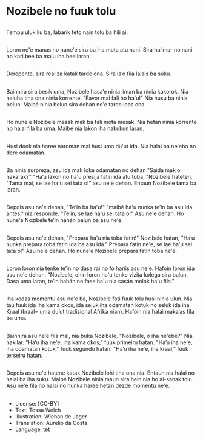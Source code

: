 # Nozibele no fuuk tolu

##
Tempu uluk liu ba, labarik feto nain tolu ba hili ai.

##
Loron ne'e manas ho nune'e sira ba iha mota atu nani. Sira halimar no nani no kari bee ba malu iha bee laran.

##
Derepente, sira realiza katak tarde ona. Sira la’o fila lalais ba suku.

##
Bainhira sira besik uma, Nozibele hasa’e ninia liman ba ninia kakorok. Nia haluha tiha ona ninia korrente! "Favor mai fali ho ha'u!" Nia husu ba ninia belun. Maibé ninia belun sira dehan ne'e tarde loos ona.

##
Ho nune'e Nozibele mesak mak ba fali mota mesak. Nia hetan ninia korrente no halai fila ba uma. Maibé nia lakon iha nakukun laran.

##
Husi dook nia haree naroman mai husi uma du'ut ida. Nia halai ba ne'eba no dere odamatan.

##
Ba ninia surpreza, asu ida mak loke odamatan no dehan "Saida mak o hakarak?" "Ha’u lakon no ha'u presija fatin ida atu toba, "Nozibele hateten. "Tama mai, se lae ha'u sei tata o!" asu ne'e dehan. Entaun Nozibele tama ba laran.

##
Depois asu ne'e dehan, "Te’in ba ha'u!" "maibé ha'u nunka te’in ba asu ida antes," nia responde. "Te’in, se lae ha'u sei tata o!" Asu ne'e dehan. Ho nune'e Nozibele te’in hahán balun ba asu ne'e.

##
Depois asu ne'e dehan, "Prepara ha'u nia toba fatin!" Nozibele hatan, "Ha’u nunka prepara toba fatin ida ba asu ida." Prepara fatin ne'e, se lae ha'u sei tata o!" Asu ne'e dehan. Ho nune'e Nozibele prepara fatin toba ne'e.

##
Loron loron nia tenke te’in no dasa rai no fó hariis asu ne'e. Hafoin loron ida asu ne'e dehan, "Nozibele, ohin loron ha'u tenke vizita kolega sira balun. Dasa uma laran, te’in hahán no fase ha'u nia sasán molok ha'u fila."

##
Iha kedas momentu asu ne'e ba, Nozibele foti fuuk tolu husi ninia ulun. Nia tau fuuk ida iha kama okos, ida seluk iha odamatan kotuk no seluk ida iha Kraal (kraal= uma du’ut tradisional Afrika nian). Hafoin nia halai maka’as fila ba uma.

##
Bainhira asu ne'e fila mai, nia buka Nozibele. "Nozibele, o iha ne'ebé?" Nia hakilar. "Ha’u iha ne'e, iha kama okos," fuuk primeiru hatan. "Ha’u iha ne'e, iha odamatan kotuk," fuuk segundu hatan. "Ha’u iha ne'e, iha kraal," fuuk terseiru hatan.

##
Depois asu ne'e hatene katak Nozibele lohi tiha ona nia. Entaun nia halai no halai ba iha suku. Maibé Nozibele ninia maun sira hein nia ho ai-sanak tolu. Asu ne'e fila no halai no nunka haree hetan dezde momentu ne'e.

##
* License: [CC-BY]
* Text: Tessa Welch
* Illustration: Wiehan de Jager
* Translation: Aurelio da Costa
* Language: tet
